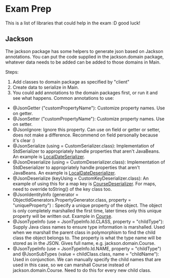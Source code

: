# Exam Prep
This is a list of libraries that could help in the exam :D good luck!

## Jackson
The jackson package has some helpers to generate json based on Jackson 
annotations. You can put the code supplied in the jackson.domain package,
whatever data needs to be added can be added to those domains in Main. 

Steps:
1. Add classes to domain package as specified by "client"
2. Create data to serialize in Main.
3. You could add annotations to the domain packages first, or
run it and see what happens. Common annotations to use:

- @JsonGetter ("customPropertyName"): Customize property names. Use on getter.
- @JsonSetter ("customPropertyName"): Customize property names. Use on setter.
- @JsonIgnore: Ignore this property. Can use on field or getter or setter, 
does not make a difference. Recommend on field personally because it's clear :)
- @JsonSerialize (using = CustomSerializer.class): Implementation of StdSerializer to appropriately
handle properties that aren't JavaBeans. An example is [LocalDateSerializer](src/jackson/util/LocalDateSerializer.java).
- @JsonDeserialize (using = CustomDeserializer.class): Implementation of StdDeserializer to appropriately
handle properties that aren't JavaBeans. An example is [LocalDateDeserializer](src/jackson/util/LocalDateDeserializer.java).
- @JsonDeserialize (keyUsing = CustomKeyDeserializer.class): An example of using this for a map key is [CourseDeserializer](src/jackson/util/CourseDeserializer.java). For maps, need to 
override toString() of the key class too.
- @JsonIdentityInfo (generator = ObjectIdGenerators.PropertyGenerator.class,
property = "uniqueProperty") : Specify a unique property of the object. The object is only
completely marshalled the first time, later times only this unique property will be written out. Example
in [Course](src/jackson/domain/Course.java).
- @JsonTypeInfo (use = JsonTypeInfo.Id.CLASS, property = "childType"): Supply Java class names to ensure type information is marshalled. Used 
when we marshall the parent class in polymorphism to find the child class the object belongs to. The property is what the
type name will be stored as in the JSON. Gives full name, e.g. jackson.domain.Course.
- @JsonTypeInfo (use = JsonTypeInfo.Id.NAME, property = "childType") and
@JsonSubTypes (value = childClass.class, name = "childName"): Used in conjunction. We
can manually specify the child names that are used in this case, so we can marshall Course instead of
jackson.domain.Course. Need to do this for every new child class.